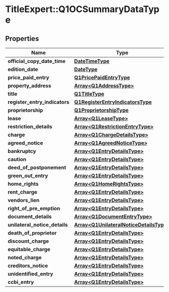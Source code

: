 # TitleExpert::Q1OCSummaryDataType

## Properties
Name | Type | Description | Notes
------------ | ------------- | ------------- | -------------
**official_copy_date_time** | [**DateTimeType**](DateTimeType.md) |  | [optional] 
**edition_date** | [**DateType**](DateType.md) |  | [optional] 
**price_paid_entry** | [**Q1PricePaidEntryType**](Q1PricePaidEntryType.md) |  | [optional] 
**property_address** | [**Array&lt;Q1AddressType&gt;**](Q1AddressType.md) |  | [optional] 
**title** | [**Q1TitleType**](Q1TitleType.md) |  | [optional] 
**register_entry_indicators** | [**Q1RegisterEntryIndicatorsType**](Q1RegisterEntryIndicatorsType.md) |  | [optional] 
**proprietorship** | [**Q1ProprietorshipType**](Q1ProprietorshipType.md) |  | [optional] 
**lease** | [**Array&lt;Q1LeaseType&gt;**](Q1LeaseType.md) |  | [optional] 
**restriction_details** | [**Array&lt;Q1RestrictionEntryType&gt;**](Q1RestrictionEntryType.md) |  | [optional] 
**charge** | [**Array&lt;Q1ChargeDetailsType&gt;**](Q1ChargeDetailsType.md) |  | [optional] 
**agreed_notice** | [**Array&lt;Q1AgreedNoticeType&gt;**](Q1AgreedNoticeType.md) |  | [optional] 
**bankruptcy** | [**Array&lt;Q1EntryDetailsType&gt;**](Q1EntryDetailsType.md) |  | [optional] 
**caution** | [**Array&lt;Q1EntryDetailsType&gt;**](Q1EntryDetailsType.md) |  | [optional] 
**deed_of_postponement** | [**Array&lt;Q1EntryDetailsType&gt;**](Q1EntryDetailsType.md) |  | [optional] 
**green_out_entry** | [**Array&lt;Q1EntryDetailsType&gt;**](Q1EntryDetailsType.md) |  | [optional] 
**home_rights** | [**Array&lt;Q1HomeRightsType&gt;**](Q1HomeRightsType.md) |  | [optional] 
**rent_charge** | [**Array&lt;Q1EntryDetailsType&gt;**](Q1EntryDetailsType.md) |  | [optional] 
**vendors_lien** | [**Array&lt;Q1EntryDetailsType&gt;**](Q1EntryDetailsType.md) |  | [optional] 
**right_of_pre_emption** | [**Array&lt;Q1EntryDetailsType&gt;**](Q1EntryDetailsType.md) |  | [optional] 
**document_details** | [**Array&lt;Q1DocumentEntryType&gt;**](Q1DocumentEntryType.md) |  | [optional] 
**unilateral_notice_details** | [**Array&lt;Q1UnilateralNoticeDetailsType&gt;**](Q1UnilateralNoticeDetailsType.md) |  | [optional] 
**death_of_proprietor** | [**Array&lt;Q1EntryDetailsType&gt;**](Q1EntryDetailsType.md) |  | [optional] 
**discount_charge** | [**Array&lt;Q1EntryDetailsType&gt;**](Q1EntryDetailsType.md) |  | [optional] 
**equitable_charge** | [**Array&lt;Q1EntryDetailsType&gt;**](Q1EntryDetailsType.md) |  | [optional] 
**noted_charge** | [**Array&lt;Q1EntryDetailsType&gt;**](Q1EntryDetailsType.md) |  | [optional] 
**creditors_notice** | [**Array&lt;Q1EntryDetailsType&gt;**](Q1EntryDetailsType.md) |  | [optional] 
**unidentified_entry** | [**Array&lt;Q1EntryDetailsType&gt;**](Q1EntryDetailsType.md) |  | [optional] 
**ccbi_entry** | [**Array&lt;Q1EntryDetailsType&gt;**](Q1EntryDetailsType.md) |  | [optional] 



